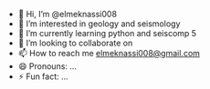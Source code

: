 - 👋 Hi, I’m @elmeknassi008
- 👀 I’m interested in geology and seismology
- 🌱 I’m currently learning python and seiscomp 5
- 💞️ I’m looking to collaborate on 
- 📫 How to reach me elmeknassi008@gmail.com
- 😄 Pronouns: ...
- ⚡ Fun fact: ...

<!---
elmeknassi008/elmeknassi008 is a ✨ special ✨ repository because its `README.md` (this file) appears on your GitHub profile.
You can click the Preview link to take a look at your changes.
--->
